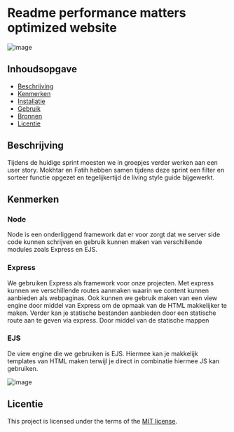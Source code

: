 # Readme performance matters optimized website
![image](https://github.com/MokhtarAkle/performance-matters-optimized-website/assets/112856020/941df927-10b3-40df-9128-99c84e4e8a39)


## Inhoudsopgave

  * [Beschrijving](#beschrijving)
  * [Kenmerken](#kenmerken)
  * [Installatie](#installatie)
  * [Gebruik](#gebruik)
  * [Bronnen](#bronnen)
  * [Licentie](#licentie)


## Beschrijving
Tijdens de huidige sprint moesten we in groepjes verder werken aan een user story. Mokhtar en Fatih hebben samen tijdens deze sprint een filter en sorteer functie opgezet en tegelijkertijd de living style guide bijgewerkt.

## Kenmerken
### Node
Node is een onderliggend framework dat er voor zorgt dat we server side code kunnen schrijven en gebruik kunnen maken van verschillende modules zoals Express en EJS.

### Express
We gebruiken Express als framework voor onze projecten. Met express kunnen we verschillende routes aanmaken waarin we content kunnen aanbieden als webpaginas. Ook kunnen we gebruik maken van een view engine door middel van Express om de opmaak van de HTML makkelijker te maken. Verder kan je statische bestanden aanbieden door een statische route aan te geven via express. Door middel van de statische mappen

### EJS
De view engine die we gebruiken is EJS. Hiermee kan je makkelijk templates van HTML maken terwijl je direct in combinatie hiermee JS kan gebruiken.

![image](https://github.com/MokhtarAkle/performance-matters-optimized-website/assets/112856020/6098d815-a7d0-4939-9945-6e76e2030dc8)


## Licentie

This project is licensed under the terms of the [MIT license](./LICENSE).
